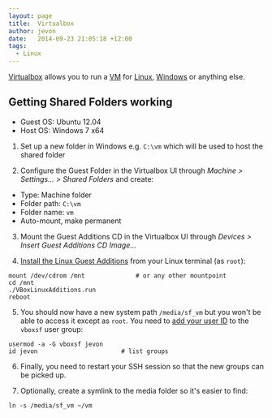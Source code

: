 ```yaml
---
layout: page
title:  Virtualbox
author: jevon
date:   2014-09-23 21:05:18 +12:00
tags:
  - Linux
---
```


[Virtualbox](virtualbox.md) allows you to run a [VM](vm.md) for [Linux](linux.md), [Windows](windows.md) or anything else.

## Getting Shared Folders working

* Guest OS: Ubuntu 12.04
* Host OS: Windows 7 x64

1. Set up a new folder in Windows e.g. `C:\vm` which will be used to host the shared folder

2. Configure the Guest Folder in the Virtualbox UI through _Machine > Settings... > Shared Folders_ and create:

* Type: Machine folder
* Folder path: `C:\vm`
* Folder name: `vm`
* Auto-mount, make permanent

3. Mount the Guest Additions CD in the Virtualbox UI through _Devices > Insert Guest Additions CD Image..._

4. <a href="http://askubuntu.com/questions/22743/how-do-i-install-guest-additions-in-a-virtualbox-vm/22745#22745">Install the Linux Guest Additions</a> from your Linux terminal (as `root`):

```
mount /dev/cdrom /mnt              # or any other mountpoint
cd /mnt
./VBoxLinuxAdditions.run
reboot
```

5. You should now have a new system path `/media/sf_vm` but you won't be able to access it except as `root`. You need to <a href="http://www.cyberciti.biz/faq/howto-linux-add-user-to-group/">add your user ID</a> to the `vboxsf` user group:

```
usermod -a -G vboxsf jevon
id jevon                       # list groups
```

6. Finally, you need to restart your SSH session so that the new groups can be picked up.

7. Optionally, create a symlink to the media folder so it's easier to find:

```
ln -s /media/sf_vm ~/vm
```
